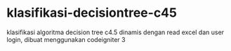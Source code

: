 # klasifikasi-decisiontree-c45
klasifikasi algoritma decision tree c4.5 dinamis dengan read excel dan user login, dibuat menggunakan codeigniter 3
